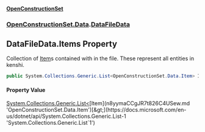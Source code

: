 #### [OpenConstructionSet](index.md 'index')
### [OpenConstructionSet.Data](index.md#OpenConstructionSet_Data 'OpenConstructionSet.Data').[DataFileData](OOJzQcvtRG1VtShZsI0XKg.md 'OpenConstructionSet.Data.DataFileData')
## DataFileData.Items Property
Collection of [Item](n8yymaCCgJR7t826C4USew.md 'OpenConstructionSet.Data.Item')s contained with in the file. These represent all entities in kenshi.  
```csharp
public System.Collections.Generic.List<OpenConstructionSet.Data.Item> Items { get; set; }
```
#### Property Value
[System.Collections.Generic.List&lt;](https://docs.microsoft.com/en-us/dotnet/api/System.Collections.Generic.List-1 'System.Collections.Generic.List`1')[Item](n8yymaCCgJR7t826C4USew.md 'OpenConstructionSet.Data.Item')[&gt;](https://docs.microsoft.com/en-us/dotnet/api/System.Collections.Generic.List-1 'System.Collections.Generic.List`1')
